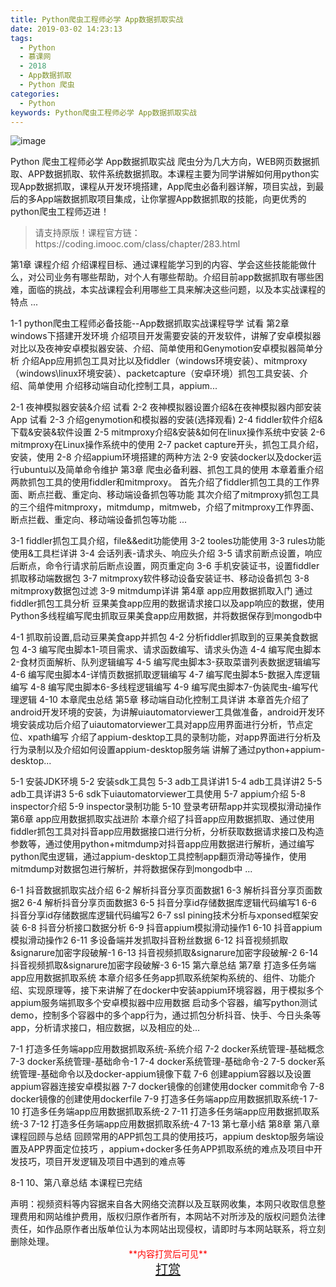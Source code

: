 ```yaml
---
title: Python爬虫工程师必学 App数据抓取实战
date: 2019-03-02 14:23:13
tags:
  - Python
  - 慕课网
  - 2018
  - App数据抓取
  - Python 爬虫
categories:
  - Python
keywords: Python爬虫工程师必学 App数据抓取实战
---
```

![image](//szimg.mukewang.com/5ba300690001052206000338-360-202.jpg)

Python 爬虫工程师必学 App数据抓取实战
爬虫分为几大方向，WEB网页数据抓取、APP数据抓取、软件系统数据抓取。本课程主要为同学讲解如何用python实现App数据抓取，课程从开发环境搭建，App爬虫必备利器详解，项目实战，到最后的多App端数据抓取项目集成，让你掌握App数据抓取的技能，向更优秀的python爬虫工程师迈进！

<!-- more -->
<blockquote class="blockquote-center">
请支持原版！课程官方链：https://coding.imooc.com/class/chapter/283.html</blockquote>
</blockquote>
第1章 课程介绍
介绍课程目标、通过课程能学习到的内容、学会这些技能能做什么，对公司业务有哪些帮助，对个人有哪些帮助。介绍目前app数据抓取有哪些困难，面临的挑战，本实战课程会利用哪些工具来解决这些问题，以及本实战课程的特点 ...

 1-1 python爬虫工程师必备技能--App数据抓取实战课程导学 试看
第2章 windows下搭建开发环境
介绍项目开发需要安装的开发软件，讲解了安卓模拟器对比以及夜神安卓模拟器安装、介绍、简单使用和Genymotion安卓模拟器简单分析 介绍App应用抓包工具对比以及fiddler（windows环境安装）、mitmproxy（windows\linux环境安装）、packetcapture（安卓环境）抓包工具安装、介绍、简单使用 介绍移动端自动化控制工具，appium...

 2-1 夜神模拟器安装&介绍 试看
 2-2 夜神模拟器设置介绍&在夜神模拟器内部安装App 试看
 2-3 介绍genymotion和模拟器的安装(选择观看)
 2-4 fiddler软件介绍&下载&安装&软件设置
 2-5 mitmproxy介绍&安装&如何在linux操作系统中安装
 2-6 mitmproxy在Linux操作系统中的使用
 2-7 packet capture开头，抓包工具介绍，安装，使用
 2-8 介绍appium环境搭建的两种方法
 2-9 安装docker以及docker运行ubuntu以及简单命令维护
第3章 爬虫必备利器、抓包工具的使用
本章着重介绍两款抓包工具的使用fiddler和mitmproxy。 首先介绍了fiddler抓包工具的工作界面、断点拦截、重定向、移动端设备抓包等功能 其次介绍了mitmproxy抓包工具的三个组件mitmproxy，mitmdump，mitmweb，介绍了mitmproxy工作界面、断点拦截、重定向、移动端设备抓包等功能 ...

 3-1 fiddler抓包工具介绍，file&&edit功能使用
 3-2 tooles功能使用
 3-3 rules功能使用&工具栏详讲
 3-4 会话列表-请求头、响应头介绍
 3-5 请求前断点设置，响应后断点，命令行请求前后断点设置，网页重定向
 3-6 手机安装证书，设置fiddler抓取移动端数据包
 3-7 mitmproxy软件移动设备安装证书、移动设备抓包
 3-8 mitmproxy数据包过滤
 3-9 mitmdump详讲
第4章 app应用数据抓取入门
通过fiddler抓包工具分析 豆果美食app应用的数据请求接口以及app响应的数据，使用Python多线程编写爬虫抓取豆果美食app应用数据，并将数据保存到mongodb中

 4-1 抓取前设置,启动豆果美食app并抓包
 4-2 分析fiddler抓取到的豆果美食数据包
 4-3 编写爬虫脚本1-项目需求、请求函数编写、请求头伪造
 4-4 编写爬虫脚本2-食材页面解析、队列逻辑编写
 4-5 编写爬虫脚本3-获取菜谱列表数据逻辑编写
 4-6 编写爬虫脚本4-详情页数据抓取逻辑编写
 4-7 编写爬虫脚本5-数据入库逻辑编写
 4-8 编写爬虫脚本6-多线程逻辑编写
 4-9 编写爬虫脚本7-伪装爬虫-编写代理逻辑
 4-10 本章爬虫总结
第5章 移动端自动化控制工具详讲
本章首先介绍了android开发环境的安装，为讲解uiautomatorviewer工具做准备，android开发环境安装成功后介绍了uiautomatorviewer工具对app应用界面进行分析，节点定位、xpath编写 介绍了appium-desktop工具的录制功能，对app界面进行分析及行为录制以及介绍如何设置appium-desktop服务端 讲解了通过python+appium-desktop...

 5-1 安装JDK环境
 5-2 安装sdk工具包
 5-3 adb工具详讲1
 5-4 adb工具详讲2
 5-5 adb工具详讲3
 5-6 sdk下uiautomatorviewer工具使用
 5-7 appium介绍
 5-8 inspector介绍
 5-9 inspector录制功能
 5-10 登录考研帮app并实现模拟滑动操作
第6章 app应用数据抓取实战进阶
本章介绍了抖音app应用数据抓取、通过使用fiddler抓包工具对抖音app应用数据接口进行分析，分析获取数据请求接口及构造参数等，通过使用python+mitmdump对抖音app应用数据进行解析，通过编写python爬虫逻辑，通过appium-desktop工具控制app翻页滑动等操作，使用mitmdump对数据包进行解析，并将数据保存到mongodb中 ...

 6-1 抖音数据抓取实战介绍
 6-2 解析抖音分享页面数据1
 6-3 解析抖音分享页面数据2
 6-4 解析抖音分享页面数据3
 6-5 抖音分享id存储数据库逻辑代码编写1
 6-6 抖音分享id存储数据库逻辑代码编写2
 6-7 ssl pining技术分析与xponsed框架安装
 6-8 抖音分析接口数据分析
 6-9 抖音appium模拟滑动操作1
 6-10 抖音appium模拟滑动操作2
 6-11 多设备端并发抓取抖音粉丝数据
 6-12 抖音视频抓取&signarure加密字段破解-1
 6-13 抖音视频抓取&signarure加密字段破解-2
 6-14 抖音视频抓取&signarure加密字段破解-3
 6-15 第六章总结
第7章 打造多任务端app应用数据抓取系统
本章介绍多任务app抓取系统架构系统的、组件、功能介绍、实现原理等，接下来讲解了在docker中安装appium环境容器，用于模拟多个appium服务端抓取多个安卓模拟器中应用数据 启动多个容器，编写python测试demo，控制多个容器中的多个app行为，通过抓包分析抖音、快手、今日头条等app，分析请求接口，相应数据，以及相应的处...

 7-1 打造多任务端app应用数据抓取系统-系统介绍
 7-2 docker系统管理-基础概念
 7-3 docker系统管理-基础命令-1
 7-4 docker系统管理-基础命令-2
 7-5 docker系统管理-基础命令以及docker-appium镜像下载
 7-6 创建appium容器以及设置appium容器连接安卓模拟器
 7-7 docker镜像的创建使用docker commit命令
 7-8 docker镜像的创建使用dockerfile
 7-9 打造多任务端app应用数据抓取系统-1
 7-10 打造多任务端app应用数据抓取系统-2
 7-11 打造多任务端app应用数据抓取系统-3
 7-12 打造多任务端app应用数据抓取系统-4
 7-13 第七章小结
第8章 第八章 课程回顾与总结
回顾常用的APP抓包工具的使用技巧，appium desktop服务端设置及APP界面定位技巧 ，appium+docker多任务APP抓取系统的难点及项目中开发技巧，项目开发逻辑及项目中遇到的难点等

 8-1 10、第八章总结
本课程已完结

<div class="post-copyright">
    <div class="post-copyright__author">
      <span class="post-copyright-meta">声明：视频资料等内容据来自各大网络交流群以及互联网收集，本网只收取信息整理费用和网站维护费用，版权归原作者所有，本网站不对所涉及的版权问题负法律责任，如作品原作者出版单位认为本网站出现侵权，请即时与本网站联系，将立刻删除处理。 </span>
      <span style="color: red;display: block;text-align: center;">**内容打赏后可见**</span> 
      <span style="color:red;display: block;text-align: center;font-size: 20px;"><a href="http://t.cn/EIHbWXy">打赏</a></span>
    </div>
</div>
            
